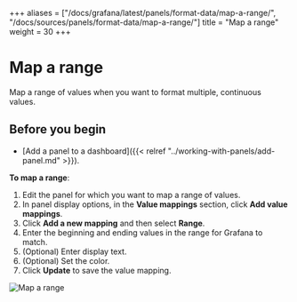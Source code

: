 +++
aliases = ["/docs/grafana/latest/panels/format-data/map-a-range/", "/docs/sources/panels/format-data/map-a-range/"]
title = "Map a range"
weight = 30
+++

# Map a range

Map a range of values when you want to format multiple, continuous values.

## Before you begin

- [Add a panel to a dashboard]({{< relref "../working-with-panels/add-panel.md" >}}).

**To map a range**:

1. Edit the panel for which you want to map a range of values.
1. In panel display options, in the **Value mappings** section, click **Add value mappings**.
1. Click **Add a new mapping** and then select **Range**.
1. Enter the beginning and ending values in the range for Grafana to match.
1. (Optional) Enter display text.
1. (Optional) Set the color.
1. Click **Update** to save the value mapping.

![Map a range](/static/img/docs/value-mappings/map-range-8-0.png)
